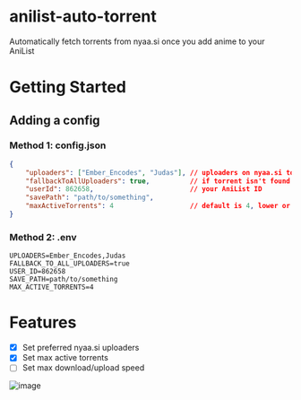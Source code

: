 # anilist-auto-torrent
Automatically fetch torrents from nyaa.si once you add anime to your AniList

# Getting Started
## Adding a config
### Method 1: config.json

```json
{
    "uploaders": ["Ember_Encodes", "Judas"], // uploaders on nyaa.si to check first
    "fallbackToAllUploaders": true,          // if torrent isn't found by uploaders, find torrent by any uploader or not?
    "userId": 862658,                        // your AniList ID
    "savePath": "path/to/something", 
    "maxActiveTorrents": 4                   // default is 4, lower or higher depending on your resources 
}
```

### Method 2: .env
```env
UPLOADERS=Ember_Encodes,Judas
FALLBACK_TO_ALL_UPLOADERS=true
USER_ID=862658
SAVE_PATH=path/to/something
MAX_ACTIVE_TORRENTS=4
```


# Features
- [x] Set preferred nyaa.si uploaders
- [x] Set max active torrents
- [ ] Set max download/upload speed

![image](https://user-images.githubusercontent.com/63742759/195425325-af91c815-983c-435a-8009-8d8eddbed892.png)
